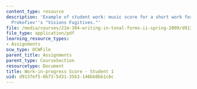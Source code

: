 ```yaml
---
content_type: resource
description: 'Example of student work: music score for a short work for piano imitating
  Prokofiev''s "Visions Fugitives."'
file: /media/courses/21m-304-writing-in-tonal-forms-ii-spring-2009/d9137ef58b735d3135b3146bb8bb1c6c_MIT21M_304s09_sw01.pdf
file_type: application/pdf
learning_resource_types:
- Assignments
ocw_type: OCWFile
parent_title: Assignments
parent_type: CourseSection
resourcetype: Document
title: Work-in-progress Score - Student 1
uid: d9137ef5-8b73-5d31-35b3-146bb8bb1c6c
---
```

